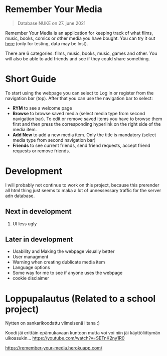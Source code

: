 # Remember Your Media
> Database NUKE on 27. june 2021

Remember Your Media is an application for keeping track of what films, music, books, comics or other media you have bought. You can try it out [here](https://remember-your-media.herokuapp.com/) (only for testing, data may be lost).

There are 6 categories: films, music, books, music, games and other. You will also be able to add friends and see if they could share something.

# Short Guide
To start using the webpage you can select to Log in or register from the navigation bar (top). After that you can use the navigation bar to select:
* **RYM** to see a welcome page
* **Browse** to browse saved media (select media type from second navigation bar). To edit or remove saved items you have to browse them first and then press the corresponding hyperlink on the right side of the media item.
* **Add New** to add a new media item. Only the title is mandatory (select media type from second navigation bar)
* **Friends** to see current friends, send friend requests, accept friend requests or remove friends.

# Development
I will probably not continue to work on this project, because this prerender all html thing just seems to maka a lot of unnessessary traffic for the server adn database.

## Next in development
1. UI less ugly

## Later in development
* Usability and Making the webpage visually better
* User managment
* Warning when creating dublicate media item
* Language options
* Some way for me to see if anyone uses the webpage
* cookie disclaimer

# Loppupalautus (Related to a school project)
Nytten on sankarikoodattu viimeisenä iltana :)

Koodi jäi erittäin epämukavaan kuntoon mutta voi voi niin jäi käyttöliittymän ulkoasukin... https://youtube.com/watch?v=SETnK2ny1R0

https://remember-your-media.herokuapp.com/
